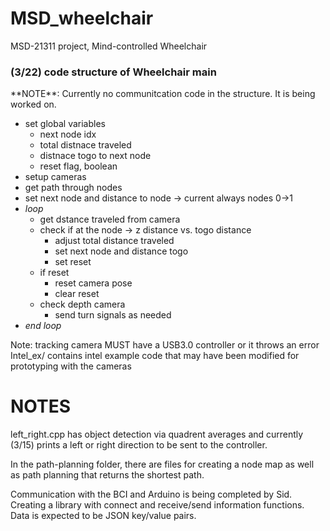# MSD_wheelchair
MSD-21311 project, Mind-controlled Wheelchair

<h3> (3/22) code structure of Wheelchair main </h3>
**NOTE**: Currently no communitcation code in the structure. It is being worked on. <br>

- set global variables
	- next node idx
	- total distnace traveled
	- distnace togo to next node
	- reset flag, boolean
- setup cameras
- get path through nodes
- set next node and distance to node -> current always nodes 0->1
- *loop*
	- get dstance traveled from camera
	- check if at the node -> z distance vs. togo distance
		- adjust total distance traveled
		- set next node and distance togo
		- set reset
	- if reset
		- reset camera pose
		- clear reset
	- check depth camera
		- send turn signals as needed
- *end loop*







Note: tracking camera MUST have a USB3.0 controller or it throws an error
Intel_ex/ contains intel example code that may have been modified for prototyping  with the cameras

NOTES
=====

left_right.cpp has object detection via quadrent averages and currently (3/15) prints a left or right direction to be sent to the controller.

In the path-planning folder, there are files for creating a node map as well as path planning that returns the shortest path.

Communication with the BCI and Arduino is being completed by Sid. Creating a library with connect and receive/send information functions. Data is expected to be JSON key/value pairs.



